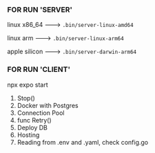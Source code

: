 ### FOR RUN 'SERVER'

linux x86_64 ---> `.bin/server-linux-amd64`

linux arm ---> `.bin/server-linux-arm64`

apple silicon ---> `.bin/server-darwin-arm64`

### FOR RUN 'CLIENT'

npx expo start

1. Stop()
2. Docker with Postgres
3. Connection Pool
4. func Retry()
5. Deploy DB
6. Hosting
7. Reading from .env and .yaml, check config.go
